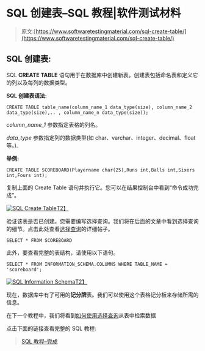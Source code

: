 # SQL 创建表–SQL 教程|软件测试材料

> 原文:[https://www.softwaretestingmaterial.com/sql-create-table/](https://www.softwaretestingmaterial.com/sql-create-table/)

## **SQL 创建表:**

SQL **CREATE TABLE** 语句用于在数据库中创建新表。创建表包括命名表和定义它的列以及每列的数据类型。

**SQL 创建表语法:**

```
CREATE TABLE table_name(column_name_1 data_type(size), column_name_2 data_type(size),.. , column_name_n data_type(size));
```

*column_name_1* 参数指定表格的列名。

*data_type* 参数指定列的数据类型(如 char、varchar、integer、decimal、float 等。).

**举例:**

```
CREATE TABLE SCOREBOARD(Playername char(25),Runs int,Balls int,Sixers int,Fours int);
```

复制上面的 Create Table 语句并执行它。您可以在结果控制台中看到“命令成功完成”。

[![SQL Create Table](img/d5b612a9d96a2325cab44384684a150a.png "SQL Create Table")T2】](https://www.softwaretestingmaterial.com/wp-content/uploads/2017/04/sql-create-table.png)

验证该表是否已创建。您需要编写选择查询。我们将在后面的文章中看到选择查询的细节。点击此处查看[选择查询](https://www.softwaretestingmaterial.com/sql-select-query/)的详细帖子。

```
SELECT * FROM SCOREBOARD
```

此外，要查看完整的表结构，请使用以下语句。

```
SELECT * FROM INFORMATION_SCHEMA.COLUMNS WHERE TABLE_NAME = 'scoreboard';
```

[![SQL Information Schema](img/2c5a093f509c5bcc97510b5146c58a72.png "SQL Information Schema")T2】](https://www.softwaretestingmaterial.com/wp-content/uploads/2017/04/sql-information-schema-1.png)

现在，数据库中有了可用的**记分牌**表。我们可以使用这个表格记分板来存储所需的信息。

在下一个教程中，我们将看到[如何使用选择查询](https://www.softwaretestingmaterial.com/sql-select-query/)从表中检索数据

点击下面的链接查看完整的 SQL 教程:

> [SQL 教程–完成](https://www.softwaretestingmaterial.com/sql-tutorial-complete/)